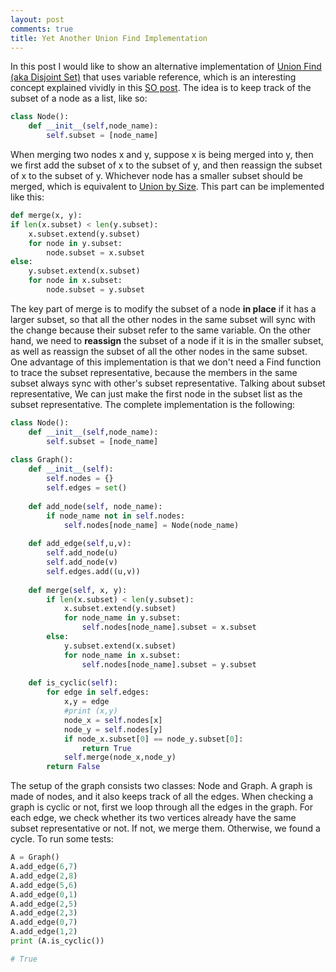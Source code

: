```yaml
---
layout: post
comments: true
title: Yet Another Union Find Implementation
---
```


In this post I would like to show an alternative implementation of [Union Find (aka Disjoint Set)](https://en.wikipedia.org/wiki/Disjoint-set_data_structure) that uses variable reference, which is an interesting concept explained vividly in this [SO post](https://stackoverflow.com/questions/986006/how-do-i-pass-a-variable-by-reference). The idea is to keep track of the subset of a node as a list, like so:
```python
class Node():
    def __init__(self,node_name):
        self.subset = [node_name]
```
When merging two nodes x and y, suppose x is being merged into y, then we first add the subset of x to the subset of y, and then reassign the subset of x to the subset of y. Whichever node has a smaller subset should be merged, which is equivalent to [Union by Size](https://en.wikipedia.org/wiki/Disjoint-set_data_structure#Merging_two_sets). This part can be implemented like this: 
```python
def merge(x, y):
if len(x.subset) < len(y.subset):
    x.subset.extend(y.subset)
    for node in y.subset:
        node.subset = x.subset
else:
    y.subset.extend(x.subset)
    for node in x.subset:
        node.subset = y.subset
```
The key part of merge is to modify the subset of a node **in place** if it has a larger subset, so that all the other nodes in the same subset will sync with the change because their subset refer to the same variable. On the other hand, we need to **reassign** the subset of a node if it is in the smaller subset, as well as reassign the subset of all the other nodes in the same subset. One advantage of this implementation is that we don't need a Find function to trace the subset representative, because the members in the same subset always sync with other's subset representative. Talking about subset representative, We can just make the first node in the subset list as the subset representative. The complete implementation is the following:
```python
class Node():
    def __init__(self,node_name):
        self.subset = [node_name]
        
class Graph():
    def __init__(self):
        self.nodes = {}
        self.edges = set()
    
    def add_node(self, node_name):
        if node_name not in self.nodes:
            self.nodes[node_name] = Node(node_name)
            
    def add_edge(self,u,v):
        self.add_node(u)
        self.add_node(v)
        self.edges.add((u,v))
            
    def merge(self, x, y):
        if len(x.subset) < len(y.subset):
            x.subset.extend(y.subset)
            for node_name in y.subset:
                self.nodes[node_name].subset = x.subset
        else:
            y.subset.extend(x.subset)
            for node_name in x.subset:
                self.nodes[node_name].subset = y.subset
            
    def is_cyclic(self):
        for edge in self.edges:
            x,y = edge
            #print (x,y)
            node_x = self.nodes[x]
            node_y = self.nodes[y]
            if node_x.subset[0] == node_y.subset[0]:
                return True
            self.merge(node_x,node_y)
        return False
```
The setup of the graph consists two classes: Node and Graph. A graph is made of nodes, and it also keeps track of all the edges. When checking a graph is cyclic or not, first we loop through all the edges in the graph. For each edge, we check whether its two vertices already have the same subset representative or not. If not, we merge them. Otherwise, we found a cycle. To run some tests:
```python
A = Graph()
A.add_edge(6,7)
A.add_edge(2,8) 
A.add_edge(5,6)
A.add_edge(0,1)
A.add_edge(2,5) 
A.add_edge(2,3)
A.add_edge(0,7)
A.add_edge(1,2)
print (A.is_cyclic())

# True
```

